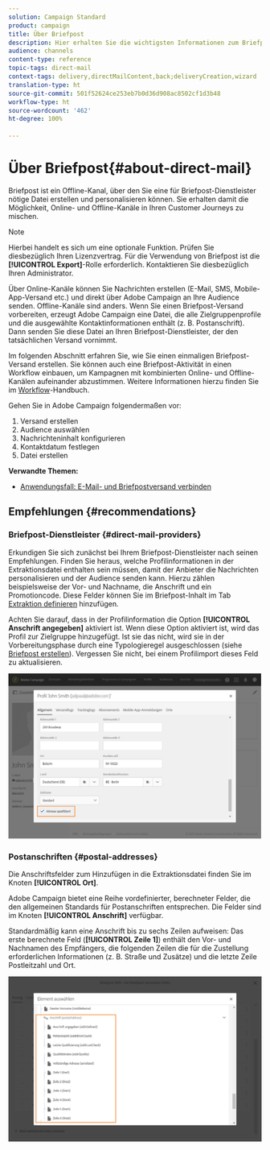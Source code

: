 ```yaml
---
solution: Campaign Standard
product: campaign
title: Über Briefpost
description: Hier erhalten Sie die wichtigsten Informationen zum Briefpost-Kanal in Adobe Campaign.
audience: channels
content-type: reference
topic-tags: direct-mail
context-tags: delivery,directMailContent,back;deliveryCreation,wizard
translation-type: ht
source-git-commit: 501f52624ce253eb7b0d36d908ac8502cf1d3b48
workflow-type: ht
source-wordcount: '462'
ht-degree: 100%

---
```



# Über Briefpost{#about-direct-mail}

Briefpost ist ein Offline-Kanal, über den Sie eine für Briefpost-Dienstleister nötige Datei erstellen und personalisieren können. Sie erhalten damit die Möglichkeit, Online- und Offline-Kanäle in Ihren Customer Journeys zu mischen.

>[!NOTE]
>
>Hierbei handelt es sich um eine optionale Funktion. Prüfen Sie diesbezüglich Ihren Lizenzvertrag. Für die Verwendung von Briefpost ist die **[!UICONTROL Export]**-Rolle erforderlich. Kontaktieren Sie diesbezüglich Ihren Administrator.

Über Online-Kanäle können Sie Nachrichten erstellen (E-Mail, SMS, Mobile-App-Versand etc.) und direkt über Adobe Campaign an Ihre Audience senden. Offline-Kanäle sind anders. Wenn Sie einen Briefpost-Versand vorbereiten, erzeugt Adobe Campaign eine Datei, die alle Zielgruppenprofile und die ausgewählte Kontaktinformationen enthält (z. B. Postanschrift). Dann senden Sie diese Datei an Ihren Briefpost-Dienstleister, der den tatsächlichen Versand vornimmt.

Im folgenden Abschnitt erfahren Sie, wie Sie einen einmaligen Briefpost-Versand erstellen. Sie können auch eine Briefpost-Aktivität in einen Workflow einbauen, um Kampagnen mit kombinierten Online- und Offline-Kanälen aufeinander abzustimmen. Weitere Informationen hierzu finden Sie im [Workflow](../../automating/using/get-started-workflows.md)-Handbuch.

Gehen Sie in Adobe Campaign folgendermaßen vor:

1. Versand erstellen
1. Audience auswählen
1. Nachrichteninhalt konfigurieren
1. Kontaktdatum festlegen
1. Datei erstellen

**Verwandte Themen:**

* [Anwendungsfall: E-Mail- und Briefpostversand verbinden](../../automating/using/coupling-email-direct-mail.md)

## Empfehlungen {#recommendations}

### Briefpost-Dienstleister {#direct-mail-providers}

Erkundigen Sie sich zunächst bei Ihrem Briefpost-Dienstleister nach seinen Empfehlungen. Finden Sie heraus, welche Profilinformationen in der Extraktionsdatei enthalten sein müssen, damit der Anbieter die Nachrichten personalisieren und der Audience senden kann. Hierzu zählen beispielsweise der Vor- und Nachname, die Anschrift und ein Promotioncode. Diese Felder können Sie im Briefpost-Inhalt im Tab [Extraktion definieren](../../channels/using/defining-the-direct-mail-content.md#defining-the-extraction) hinzufügen.

Achten Sie darauf, dass in der Profilinformation die Option **[!UICONTROL Anschrift angegeben]** aktiviert ist. Wenn diese Option aktiviert ist, wird das Profil zur Zielgruppe hinzugefügt. Ist sie das nicht, wird sie in der Vorbereitungsphase durch eine Typologieregel ausgeschlossen (siehe [Briefpost erstellen](../../channels/using/creating-the-direct-mail.md)). Vergessen Sie nicht, bei einem Profilimport dieses Feld zu aktualisieren.

![](assets/direct_mail_22.png)

### Postanschriften      {#postal-addresses}

Die Anschriftsfelder zum Hinzufügen in die Extraktionsdatei finden Sie im Knoten **[!UICONTROL Ort]**.

Adobe Campaign bietet eine Reihe vordefinierter, berechneter Felder, die den allgemeinen Standards für Postanschriften entsprechen. Die Felder sind im Knoten **[!UICONTROL Anschrift]** verfügbar.

Standardmäßig kann eine Anschrift bis zu sechs Zeilen aufweisen: Das erste berechnete Feld (**[!UICONTROL Zeile 1]**) enthält den Vor- und Nachnamen des Empfängers, die folgenden Zeilen die für die Zustellung erforderlichen Informationen (z. B. Straße und Zusätze) und die letzte Zeile Postleitzahl und Ort.

![](assets/direct_mail_23.png)
